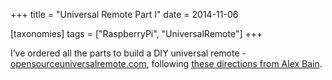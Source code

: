 +++
title = "Universal Remote Part I"
date = 2014-11-06

[taxonomies]
tags = ["RaspberryPi", "UniversalRemote"]
+++

I’ve ordered all the parts to build a DIY universal remote - [opensourceuniversalremote.com](http://opensourceuniversalremote.com/), following [these directions from Alex Bain](http://alexba.in/blog/2013/06/08/open-source-universal-remote-parts-and-pictures/).